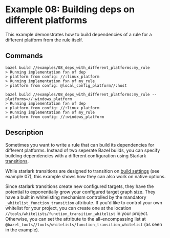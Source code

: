# Example 08: Building deps on different platforms
This example demonstrates how to build dependencies of a rule for a 
different platform from the rule itself. 

## Commands
```
bazel build //examples/08_deps_with_different_platforms:my_rule
> Running implementation fxn of dep
> platform from config: //:linux_platform
> Running implementation fxn of my_rule
> platform from config: @local_config_platform//:host

bazel build //examples/08_deps_with_different_platforms:my_rule --platforms=//:windows_platform
> Running implementation fxn of dep
> platform from config: //:linux_platform
> Running implementation fxn of my_rule
> platform from config: //:windows_platform

```

## Description
Sometimes you want to write a rule that can build its
dependencies for different platforms. Instead of two 
seperate Bazel builds, you can specify building 
dependencies with a different configuration using 
Starlark [transitions](https://docs.bazel.build/versions/0.27.0/skylark/config.html#user-defined-transitions).

While starlark transitions are designed to transition on [build 
settings](https://docs.bazel.build/versions/0.27.0/skylark/config.html#user-defined-build-settings) 
(see example 07), this example shows how they can also work on native options.

Since starlark transitions create new configured targets, they have the
potential to exponentially grow your configured target graph size. They have
a built in whitelisting mechanism controlled by the mandatory `_whitelist_function_transition`
attribute. If you'd like to control your own whitelist for your project, you can create one
at the location `//tools/whitelists/function_transition_whitelist` in your project. Otherwise,
you can set the attribute to the all-encompassing list at `@bazel_tools//tools/whitelists/function_transition_whitelist` (as seen in the example).